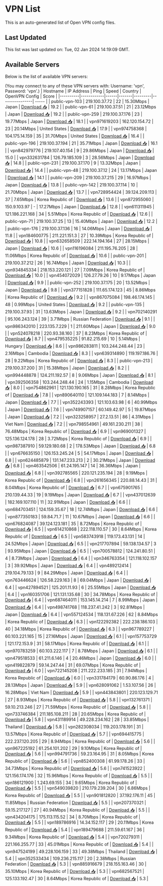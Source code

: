 # VPN List

This is an auto-generated list of Open VPN config files.

## Last Updated

This list was last updated on: Tue, 02 Jan 2024 14:19:09 GMT.

## Available Servers

Below is the list of available VPN servers:

(You may connect to any of these VPN servers with: Username: 'vpn', Password: 'vpn'.)
| Hostname | IP Address | Ping | Speed | Country | OpenVPN Config | Score |
|----------|------------|------|-------|---------|----------------| ----- |
| public-vpn-103 | 219.100.37.72 | 22 | 15.30Mbps | Japan | [Download 📥](./configs/server_0_JP.ovpn) | 19.2 |
| public-vpn-61 | 219.100.37.51 | 21 | 23.12Mbps | Japan | [Download 📥](./configs/server_1_JP.ovpn) | 19.2 |
| public-vpn-259 | 219.100.37.176 | 23 | 19.77Mbps | Japan | [Download 📥](./configs/server_2_JP.ovpn) | 18.1 |
| vpn971619203 | 162.120.154.72 | 23 | 20.14Mbps | United States | [Download 📥](./configs/server_3_US.ovpn) | 17.9 |
| vpn974758368 | 104.175.14.159 | 35 | 31.70Mbps | United States | [Download 📥](./configs/server_4_US.ovpn) | 16.4 |
| public-vpn-196 | 219.100.37.194 | 21 | 35.71Mbps | Japan | [Download 📥](./configs/server_5_JP.ovpn) | 16.1 |
| vpn842979776 | 219.107.40.154 | 9 | 29.86Mbps | Japan | [Download 📥](./configs/server_6_JP.ovpn) | 15.0 |
| vpn332631784 | 126.79.185.109 | 3 | 28.56Mbps | Japan | [Download 📥](./configs/server_7_JP.ovpn) | 14.8 |
| public-vpn-231 | 219.100.37.170 | 9 | 13.32Mbps | Japan | [Download 📥](./configs/server_8_JP.ovpn) | 14.4 |
| public-vpn-48 | 219.100.37.12 | 24 | 13.17Mbps | Japan | [Download 📥](./configs/server_9_JP.ovpn) | 14.1 |
| public-vpn-209 | 219.100.37.215 | 29 | 16.97Mbps | Japan | [Download 📥](./configs/server_10_JP.ovpn) | 13.8 |
| public-vpn-142 | 219.100.37.114 | 10 | 21.70Mbps | Japan | [Download 📥](./configs/server_11_JP.ovpn) | 13.7 |
| vpn728954424 | 39.124.209.113 | 37 | 7.65Mbps | Korea Republic of | [Download 📥](./configs/server_12_KR.ovpn) | 13.6 |
| vpn872955060 | 150.9.103.97 | - | 17.27Mbps | Japan | [Download 📥](./configs/server_13_JP.ovpn) | 12.8 |
| vpn611311945 | 121.186.221.168 | 34 | 5.51Mbps | Korea Republic of | [Download 📥](./configs/server_14_KR.ovpn) | 12.6 |
| public-vpn-71 | 219.100.37.25 | 13 | 15.40Mbps | Japan | [Download 📥](./configs/server_15_JP.ovpn) | 12.2 |
| public-vpn-176 | 219.100.37.136 | 16 | 14.06Mbps | Japan | [Download 📥](./configs/server_16_JP.ovpn) | 11.8 |
| vpn184600775 | 211.221.151.3 | 27 | 10.39Mbps | Korea Republic of | [Download 📥](./configs/server_17_KR.ovpn) | 10.8 |
| vpn632658509 | 222.14.194.164 | 27 | 28.15Mbps | Japan | [Download 📥](./configs/server_18_JP.ovpn) | 10.6 |
| vpn116196084 | 211.195.76.205 | 28 | 11.06Mbps | Korea Republic of | [Download 📥](./configs/server_19_KR.ovpn) | 10.6 |
| public-vpn-201 | 219.100.37.212 | 26 | 16.74Mbps | Japan | [Download 📥](./configs/server_20_JP.ovpn) | 10.3 |
| vpn934845334 | 218.153.220.121 | 27 | 7.09Mbps | Korea Republic of | [Download 📥](./configs/server_21_KR.ovpn) | 10.0 |
| vpn454072029 | 126.27.79.26 | 10 | 9.17Mbps | Japan | [Download 📥](./configs/server_22_JP.ovpn) | 9.9 |
| public-vpn-252 | 219.100.37.175 | 20 | 13.52Mbps | Japan | [Download 📥](./configs/server_23_JP.ovpn) | 9.8 |
| vpn377151828 | 111.65.174.123 | 45 | 8.86Mbps | Korea Republic of | [Download 📥](./configs/server_24_KR.ovpn) | 9.2 |
| vpn867075084 | 198.46.174.145 | 48 | 0.99Mbps | United States | [Download 📥](./configs/server_25_US.ovpn) | 9.2 |
| public-vpn-135 | 219.100.37.93 | 31 | 13.63Mbps | Japan | [Download 📥](./configs/server_26_JP.ovpn) | 9.2 |
| vpn702140291 | 95.106.243.124 | 39 | 3.71Mbps | Russian Federation | [Download 📥](./configs/server_27_RU.ovpn) | 9.1 |
| vpn986342010 | 223.135.7.229 | 1 | 211.60Mbps | Japan | [Download 📥](./configs/server_28_JP.ovpn) | 9.0 |
| vpn524078218 | 220.93.38.160 | 37 | 8.23Mbps | Korea Republic of | [Download 📥](./configs/server_29_KR.ovpn) | 8.7 |
| vpn479535225 | 91.82.215.69 | 10 | 5.14Mbps | Hungary | [Download 📥](./configs/server_30_HU.ovpn) | 8.6 |
| vpn986283811 | 103.244.248.44 | 23 | 2.16Mbps | Cambodia | [Download 📥](./configs/server_31_KH.ovpn) | 8.3 |
| vpn639314890 | 119.197.186.76 | 28 | 9.22Mbps | Korea Republic of | [Download 📥](./configs/server_32_KR.ovpn) | 8.3 |
| public-vpn-213 | 219.100.37.200 | 31 | 15.38Mbps | Japan | [Download 📥](./configs/server_33_JP.ovpn) | 8.2 |
| vpn994448878 | 124.211.192.57 | 8 | 9.06Mbps | Japan | [Download 📥](./configs/server_34_JP.ovpn) | 8.1 |
| vpn392506358 | 103.244.248.44 | 24 | 1.15Mbps | Cambodia | [Download 📥](./configs/server_35_KH.ovpn) | 8.0 |
| vpn754862961 | 121.130.190.165 | 31 | 8.28Mbps | Korea Republic of | [Download 📥](./configs/server_36_KR.ovpn) | 7.8 |
| vpn890640110 | 121.109.144.183 | 7 | 8.14Mbps | Japan | [Download 📥](./configs/server_37_JP.ovpn) | 7.7 |
| vpn352243393 | 121.103.63.98 | 6 | 40.99Mbps | Japan | [Download 📥](./configs/server_38_JP.ovpn) | 7.6 |
| vpn749907157 | 60.149.42.97 | 5 | 19.87Mbps | Japan | [Download 📥](./configs/server_39_JP.ovpn) | 7.2 |
| vpn323258957 | 27.2.13.51 | 86 | 4.31Mbps | Viet Nam | [Download 📥](./configs/server_40_VN.ovpn) | 7.2 |
| vpn798554961 | 49.161.230.211 | 38 | 76.48Mbps | Korea Republic of | [Download 📥](./configs/server_41_KR.ovpn) | 6.9 |
| vpn969001327 | 125.136.124.178 | 28 | 3.72Mbps | Korea Republic of | [Download 📥](./configs/server_42_KR.ovpn) | 6.9 |
| vpn987387910 | 59.129.180.68 | 2 | 178.53Mbps | Japan | [Download 📥](./configs/server_43_JP.ovpn) | 6.8 |
| vpn676635150 | 126.153.245.24 | 5 | 54.17Mbps | Japan | [Download 📥](./configs/server_44_JP.ovpn) | 6.8 |
| vpn624485879 | 131.147.233.213 | 2 | 30.21Mbps | Japan | [Download 📥](./configs/server_45_JP.ovpn) | 6.8 |
| vpn463542506 | 61.24.195.147 | 14 | 36.36Mbps | Japan | [Download 📥](./configs/server_46_JP.ovpn) | 6.8 |
| vpn392785565 | 220.121.235.194 | 28 | 9.19Mbps | Korea Republic of | [Download 📥](./configs/server_47_KR.ovpn) | 6.8 |
| vpn261656345 | 220.88.14.43 | 31 | 8.04Mbps | Korea Republic of | [Download 📥](./configs/server_48_KR.ovpn) | 6.7 |
| vpn675901765 | 210.139.44.33 | 19 | 9.19Mbps | Japan | [Download 📥](./configs/server_49_JP.ovpn) | 6.7 |
| vpn437012639 | 182.169.107.110 | 11 | 32.91Mbps | Japan | [Download 📥](./configs/server_50_JP.ovpn) | 6.6 |
| vpn684703451 | 124.159.35.67 | 18 | 12.74Mbps | Japan | [Download 📥](./configs/server_51_JP.ovpn) | 6.6 |
| vpn877350183 | 59.84.71.7 | 11 | 10.67Mbps | Japan | [Download 📥](./configs/server_52_JP.ovpn) | 6.6 |
| vpn676824087 | 39.124.123.181 | 35 | 8.72Mbps | Korea Republic of | [Download 📥](./configs/server_53_KR.ovpn) | 6.5 |
| vpn614210868 | 222.118.110.57 | 30 | 8.64Mbps | Korea Republic of | [Download 📥](./configs/server_54_KR.ovpn) | 6.5 |
| vpn583743918 | 119.173.43.131 | 14 | 24.52Mbps | Japan | [Download 📥](./configs/server_55_JP.ovpn) | 6.5 |
| vpn217707894 | 59.138.134.57 | 3 | 93.95Mbps | Japan | [Download 📥](./configs/server_56_JP.ovpn) | 6.5 |
| vpn700578812 | 124.241.80.51 | 4 | 8.73Mbps | Japan | [Download 📥](./configs/server_57_JP.ovpn) | 6.4 |
| vpn346763354 | 121.118.102.157 | 3 | 39.92Mbps | Japan | [Download 📥](./configs/server_58_JP.ovpn) | 6.4 |
| vpn489212414 | 219.104.79.133 | 9 | 84.29Mbps | Japan | [Download 📥](./configs/server_59_JP.ovpn) | 6.4 |
| vpn763446624 | 126.58.229.163 | 8 | 69.04Mbps | Japan | [Download 📥](./configs/server_60_JP.ovpn) | 6.4 |
| vpn427894521 | 125.201.11.93 | 6 | 25.55Mbps | Japan | [Download 📥](./configs/server_61_JP.ovpn) | 6.4 |
| vpn160351706 | 121.131.135.68 | 30 | 34.78Mbps | Korea Republic of | [Download 📥](./configs/server_62_KR.ovpn) | 6.4 |
| vpn687464011 | 153.145.14.214 | 7 | 8.99Mbps | Japan | [Download 📥](./configs/server_63_JP.ovpn) | 6.4 |
| vpn498741768 | 118.237.41.242 | 3 | 92.81Mbps | Japan | [Download 📥](./configs/server_64_JP.ovpn) | 6.4 |
| vpn557124534 | 118.131.67.226 | 62 | 8.84Mbps | Korea Republic of | [Download 📥](./configs/server_65_KR.ovpn) | 6.3 |
| vpn122292382 | 222.238.186.103 | 40 | 34.18Mbps | Korea Republic of | [Download 📥](./configs/server_66_KR.ovpn) | 6.3 |
| vpn967789227 | 60.103.221.165 | 15 | 27.16Mbps | Japan | [Download 📥](./configs/server_67_JP.ovpn) | 6.1 |
| vpn157753729 | 121.172.153.9 | 31 | 58.17Mbps | Korea Republic of | [Download 📥](./configs/server_68_KR.ovpn) | 6.1 |
| vpn970783259 | 60.103.222.117 | 7 | 8.78Mbps | Japan | [Download 📥](./configs/server_69_JP.ovpn) | 6.1 |
| vpn479518533 | 61.211.6.146 | 4 | 20.46Mbps | Japan | [Download 📥](./configs/server_70_JP.ovpn) | 6.0 |
| vpn419822879 | 59.14.247.44 | 31 | 69.07Mbps | Korea Republic of | [Download 📥](./configs/server_71_KR.ovpn) | 6.0 |
| vpn722145208 | 211.222.233.185 | 31 | 7.94Mbps | Korea Republic of | [Download 📥](./configs/server_72_KR.ovpn) | 6.0 |
| vpn331784179 | 60.90.86.176 | 4 | 28.13Mbps | Japan | [Download 📥](./configs/server_73_JP.ovpn) | 5.9 |
| vpn628091062 | 1.53.107.56 | 26 | 16.28Mbps | Viet Nam | [Download 📥](./configs/server_74_VN.ovpn) | 5.9 |
| vpn443843801 | 220.123.129.71 | 27 | 8.93Mbps | Korea Republic of | [Download 📥](./configs/server_75_KR.ovpn) | 5.8 |
| vpn132761371 | 59.10.213.246 | 27 | 71.59Mbps | Korea Republic of | [Download 📥](./configs/server_76_KR.ovpn) | 5.8 |
| vpn733746384 | 211.185.108.211 | 28 | 20.65Mbps | Korea Republic of | [Download 📥](./configs/server_77_KR.ovpn) | 5.8 |
| vpn431189914 | 49.228.234.162 | 28 | 33.85Mbps | Thailand | [Download 📥](./configs/server_78_TH.ovpn) | 5.8 |
| vpn282308034 | 119.203.178.191 | 31 | 13.57Mbps | Korea Republic of | [Download 📥](./configs/server_79_KR.ovpn) | 5.7 |
| vpn694415775 | 222.237.120.205 | 29 | 8.94Mbps | Korea Republic of | [Download 📥](./configs/server_80_KR.ovpn) | 5.6 |
| vpn967225192 | 61.254.101.202 | 29 | 9.10Mbps | Korea Republic of | [Download 📥](./configs/server_81_KR.ovpn) | 5.6 |
| vpn994791736 | 59.23.164.95 | 31 | 8.05Mbps | Korea Republic of | [Download 📥](./configs/server_82_KR.ovpn) | 5.6 |
| vpn852400308 | 61.99.178.26 | 33 | 34.73Mbps | Korea Republic of | [Download 📥](./configs/server_83_KR.ovpn) | 5.6 |
| vpn741523922 | 121.156.174.176 | 32 | 15.96Mbps | Korea Republic of | [Download 📥](./configs/server_84_KR.ovpn) | 5.5 |
| vpn186121900 | 1.243.69.155 | 34 | 9.65Mbps | Korea Republic of | [Download 📥](./configs/server_85_KR.ovpn) | 5.5 |
| vpn549039820 | 210.179.239.204 | 30 | 6.86Mbps | Korea Republic of | [Download 📥](./configs/server_86_KR.ovpn) | 5.5 |
| vpn901812820 | 37.192.176.11 | 45 | 11.85Mbps | Russian Federation | [Download 📥](./configs/server_87_RU.ovpn) | 5.5 |
| vpn207370321 | 59.15.217.127 | 27 | 40.94Mbps | Korea Republic of | [Download 📥](./configs/server_88_KR.ovpn) | 5.5 |
| vpn434204175 | 175.113.115.52 | 34 | 8.70Mbps | Korea Republic of | [Download 📥](./configs/server_89_KR.ovpn) | 5.5 |
| vpn189786916 | 14.34.152.117 | 29 | 20.11Mbps | Korea Republic of | [Download 📥](./configs/server_90_KR.ovpn) | 5.4 |
| vpn189479688 | 211.59.61.167 | 36 | 9.34Mbps | Korea Republic of | [Download 📥](./configs/server_91_KR.ovpn) | 5.4 |
| vpn720279311 | 221.166.255.77 | 33 | 45.01Mbps | Korea Republic of | [Download 📥](./configs/server_92_KR.ovpn) | 5.4 |
| vpn947524199 | 49.228.106.159 | 33 | 49.38Mbps | Thailand | [Download 📥](./configs/server_93_TH.ovpn) | 5.4 |
| vpn352533434 | 109.236.215.117 | 20 | 2.38Mbps | Russian Federation | [Download 📥](./configs/server_94_RU.ovpn) | 5.3 |
| vpn885916679 | 218.155.163.46 | 30 | 35.10Mbps | Korea Republic of | [Download 📥](./configs/server_95_KR.ovpn) | 5.3 |
| vpn682567521 | 125.133.192.47 | 30 | 8.64Mbps | Korea Republic of | [Download 📥](./configs/server_96_KR.ovpn) | 5.3 |
